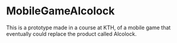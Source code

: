 # MobileGameAlcolock
This is a prototype made in a course at KTH, of a mobile game that eventually could replace the product called Alcolock. 
